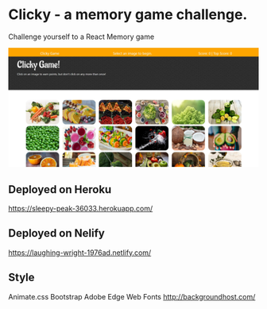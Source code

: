 # Clicky - a memory game challenge.
Challenge yourself to a React Memory game 

![Clicky Game](clicky.jpg)




## Deployed on Heroku
https://sleepy-peak-36033.herokuapp.com/

## Deployed on Nelify 
https://laughing-wright-1976ad.netlify.com/

## Style
Animate.css
Bootstrap
Adobe Edge Web Fonts
http://backgroundhost.com/

